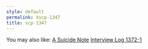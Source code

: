 ```yaml
---
style: default
permalink: Xscp-1347
title: scp-1347
---
```

You may also like:
[A Suicide Note](http://scp-wiki.net/a-suicide-note)
[Interview Log 1372-1](http://scp-wiki.net/interview-log-1372-1)